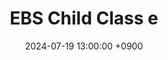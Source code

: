 ---
layout: news_detail
title: "EBS Child Class e"
date: 2024-07-19 13:00:00 +0900
image: childclasse.jpg
detail: "Dr. Yim appears on EBS 'Child Class e' to provide insights on early childhood English education."
long_detail: "Dr. Yim appears on EBS 'Child Class e' to provide insights on early childhood English education. The program airs on EBS1 and can also be viewed later on the website and YouTube. [online] Available https://www.ebs.co.kr/tv/show?courseId=40049780&stepId=60053880&lectId=60494260&
_gl=1*gjdnk0*_gcl_au*MTExNzQ1MDE4OS4xNzIxMzU5OTgw*_ga*MTg1OTc3NTEzNi4xNzIxMzU5OTc5*_ga_0MWR9ZGSYK*MTcyMTM1OTk3OS4xLjEuMTcyMTM1OTk4My4wLjAuMA..#none

https://youtube.com/@i-nuri4875?si=6J1ouuUq90xJ4GrZ"
---